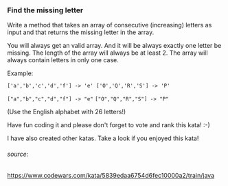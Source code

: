 ### Find the missing letter

Write a method that takes an array of consecutive (increasing) letters as input and that returns the missing letter in the array.

You will always get an valid array. And it will be always exactly one letter be missing. The length of the array will always be at least 2.
The array will always contain letters in only one case.

Example:

`['a','b','c','d','f'] -> 'e' ['O','Q','R','S'] -> 'P'`

`["a","b","c","d","f"] -> "e"`
`["O","Q","R","S"] -> "P"`

(Use the English alphabet with 26 letters!)

Have fun coding it and please don't forget to vote and rank this kata! :-)

I have also created other katas. Take a look if you enjoyed this kata!

###### source:
https://www.codewars.com/kata/5839edaa6754d6fec10000a2/train/java